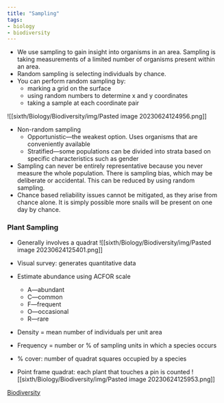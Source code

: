 ```yaml
---
title: "Sampling"
tags:
- biology
- biodiversity
---
```


- We use sampling to gain insight into organisms in an area. Sampling is taking measurements of a limited number of organisms present within an area.
- Random sampling is selecting individuals by chance.
- You can perform random sampling by:
	- marking a grid on the surface
	- using random numbers to determine x and y coordinates
	- taking a sample at each coordinate pair

![[sixth/Biology/Biodiversity/img/Pasted image 20230624124956.png]]

- Non-random sampling
	- Opportunistic—the weakest option. Uses organisms that are conveniently available 
	- Stratified—some populations can be divided into strata based on specific characteristics such as gender
- Sampling can never be entirely representative because you never measure the whole population. There is sampling bias, which may be deliberate or accidental. This can be reduced by using random sampling.
- Chance based reliability issues cannot be mitigated, as they arise from chance alone. It is simply possible more snails will be present on one day by chance.

### Plant Sampling

- Generally involves a quadrat
![[sixth/Biology/Biodiversity/img/Pasted image 20230624125401.png]]
- Visual survey: generates quantitative data
- Estimate abundance using ACFOR scale
	- A—abundant
	- C—common
	- F—frequent
	- O—occasional
	- R—rare


- Density = mean number of individuals per unit area
- Frequency = number or % of sampling units in which a species occurs
- % cover: number of quadrat squares occupied by a species 
- Point frame quadrat: each plant that touches a pin is counted
![[sixth/Biology/Biodiversity/img/Pasted image 20230624125953.png]]


[Biodiversity](sixth/Biology/Biodiversity/Biodiversity)
